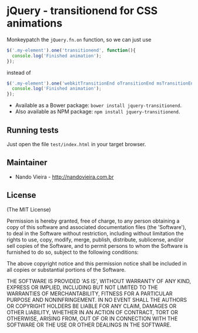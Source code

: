 # jQuery - transitionend for CSS animations

Monkeypatch the `jQuery.fn.on` function, so we can just use

```javascript
$('.my-element').one('transitionend', function(){
  console.log('Finished animation');
});
```

instead of

```javascript
$('.my-element').one('webkitTransitionEnd oTransitionEnd msTransitionEnd transitionend', function(){
  console.log('Finished animation');
});
```

- Available as a Bower package: `bower install jquery-transitionend`.
- Also available as NPM package: `npm install jquery-transitionend`.

## Running tests

Just open the file `test/index.html` in your target browser.

## Maintainer

- Nando Vieira - <http://nandovieira.com.br>

## License

(The MIT License)

Permission is hereby granted, free of charge, to any person obtaining
a copy of this software and associated documentation files (the
'Software'), to deal in the Software without restriction, including
without limitation the rights to use, copy, modify, merge, publish,
distribute, sublicense, and/or sell copies of the Software, and to
permit persons to whom the Software is furnished to do so, subject to
the following conditions:

The above copyright notice and this permission notice shall be
included in all copies or substantial portions of the Software.

THE SOFTWARE IS PROVIDED 'AS IS', WITHOUT WARRANTY OF ANY KIND,
EXPRESS OR IMPLIED, INCLUDING BUT NOT LIMITED TO THE WARRANTIES OF
MERCHANTABILITY, FITNESS FOR A PARTICULAR PURPOSE AND NONINFRINGEMENT.
IN NO EVENT SHALL THE AUTHORS OR COPYRIGHT HOLDERS BE LIABLE FOR ANY
CLAIM, DAMAGES OR OTHER LIABILITY, WHETHER IN AN ACTION OF CONTRACT,
TORT OR OTHERWISE, ARISING FROM, OUT OF OR IN CONNECTION WITH THE
SOFTWARE OR THE USE OR OTHER DEALINGS IN THE SOFTWARE.
